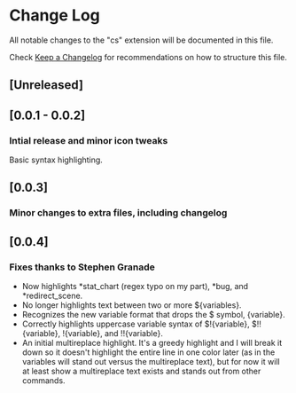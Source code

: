 # Change Log
All notable changes to the "cs" extension will be documented in this file.

Check [Keep a Changelog](http://keepachangelog.com/) for recommendations on how to structure this file.

## [Unreleased]

## [0.0.1 - 0.0.2]
### Intial release and minor icon tweaks
Basic syntax highlighting.

## [0.0.3]
### Minor changes to extra files, including changelog

## [0.0.4]
### Fixes thanks to Stephen Granade
- Now highlights *stat_chart (regex typo on my part), *bug, and *redirect_scene.
- No longer highlights text between two or more ${variables}.
- Recognizes the new variable format that drops the $ symbol, {variable}.
- Correctly highlights uppercase variable syntax of $!{variable}, $!!{variable}, !{variable}, and !!{variable}.
- An initial multireplace highlight. It's a greedy highlight and I will break it down so it doesn't highlight the entire line in one color later (as in the variables will stand out versus the multireplace text), but for now it will at least show a multireplace text exists and stands out from other commands.